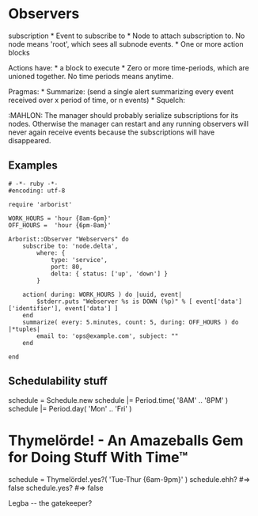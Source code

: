 # Observers

subscription
    * Event to subscribe to
    * Node to attach subscription to.  No node means 'root', which sees all subnode events.
    * One or more action blocks

Actions have:
    * a block to execute
    * Zero or more time-periods, which are unioned together. No time periods means anytime.

Pragmas:
    * Summarize:
      (send a single alert summarizing every event received over x period of time, or n events)
    * Squelch:


:MAHLON:
    The manager should probably serialize subscriptions for its nodes. Otherwise the manager
    can restart and any running observers will never again receive events because the
    subscriptions will have disappeared.



## Examples

    # -*- ruby -*-
    #encoding: utf-8
    
    require 'arborist'
    
    WORK_HOURS = 'hour {8am-6pm}'
    OFF_HOURS =  'hour {6pm-8am}'
    
    Arborist::Observer "Webservers" do
        subscribe to: 'node.delta',
            where: {
                type: 'service',
                port: 80,
                delta: { status: ['up', 'down'] }
            }
    
        action( during: WORK_HOURS ) do |uuid, event|
            $stderr.puts "Webserver %s is DOWN (%p)" % [ event['data']['identifier'], event['data'] ]
        end
        summarize( every: 5.minutes, count: 5, during: OFF_HOURS ) do |*tuples|
            email to: 'ops@example.com', subject: ""
        end
    
    end



## Schedulability stuff

schedule = Schedule.new
schedule |= Period.time( '8AM' .. '8PM' )
schedule |= Period.day( 'Mon' .. 'Fri' )


# Thymelörde! - An Amazeballs Gem for Doing Stuff With Time™


schedule = Thymelörde!.yes?( 'Tue-Thur {6am-9pm}' )
schedule.ehh? #=> false
schedule.yes? #=> false


Legba -- the gatekeeper?



